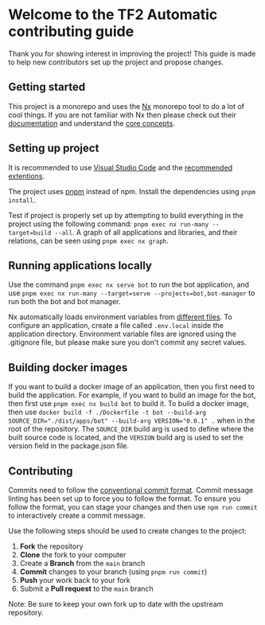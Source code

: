 # Welcome to the TF2 Automatic contributing guide

Thank you for showing interest in improving the project! This guide is made to help new contributors set up the project and propose changes.

## Getting started

This project is a monorepo and uses the [Nx](https://nx.dev/) monorepo tool to do a lot of cool things. If you are not familiar with Nx then please check out their [documentation](https://nx.dev/getting-started) and understand the [core concepts](https://nx.dev/core-features).

## Setting up project

It is recommended to use [Visual Studio Code](https://code.visualstudio.com/) and the [recommended extentions](./.vscode/extensions.json).

The project uses [pnpm](https://pnpm.io/) instead of npm. Install the dependencies using `pnpm install`.

Test if project is properly set up by attempting to build everything in the project using the following command: `pnpm exec nx run-many --target=build --all`. A graph of all applications and libraries, and their relations, can be seen using `pnpm exec nx graph`.

## Running applications locally

Use the command `pnpm exec nx serve bot` to run the bot application, and use `pnpm exec nx run-many --target=serve --projects=bot,bot-manager` to run both the bot and bot manager.

Nx automatically loads environment variables from [different files](https://nx.dev/recipes/environment-variables/define-environment-variables). To configure an application, create a file called `.env.local` inside the application directory. Environment variable files are ignored using the .gitignore file, but please make sure you don't commit any secret values.

## Building docker images

If you want to build a docker image of an application, then you first need to build the application. For example, if you want to build an image for the bot, then first use `pnpm exec nx build bot` to build it. To build a docker image, then use `docker build -f ./Dockerfile -t bot --build-arg SOURCE_DIR="./dist/apps/bot" --build-arg VERSION="0.0.1" .` when in the root of the repository. The `SOURCE_DIR` build arg is used to define where the built source code is located, and the `VERSION` build arg is used to set the version field in the package.json file.

## Contributing

Commits need to follow the [conventional commit format](https://www.conventionalcommits.org/en/v1.0.0/). Commit message linting has been set up to force you to follow the format. To ensure you follow the format, you can stage your changes and then use `npm run commit` to interactively create a commit message.

Use the following steps should be used to create changes to the project:

1. **Fork** the repository
2. **Clone** the fork to your computer
3. Create a **Branch** from the `main` branch
4. **Commit** changes to your branch (using `pnpm run commit`)
5. **Push** your work back to your fork
6. Submit a **Pull request** to the `main` branch

Note: Be sure to keep your own fork up to date with the upstream repository.
